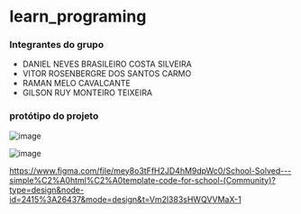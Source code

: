 # learn_programing
### Integrantes do grupo

- DANIEL NEVES BRASILEIRO COSTA SILVEIRA
- VITOR ROSENBERGRE DOS SANTOS CARMO
- RAMAN MELO CAVALCANTE
- GILSON RUY MONTEIRO TEIXEIRA 

### protótipo do projeto 

![image](https://github.com/RamanCavalcante/learn_programing/assets/31856676/5f053b93-2ff5-4e46-8e9f-8781a7b693d9)

![image](https://github.com/RamanCavalcante/learn_programing/assets/31856676/82aa325b-ce5d-405d-b268-18c370e3969e)

https://www.figma.com/file/mey8o3tFfH2JD4hM9dpWc0/School-Solved---simple%C2%A0html%C2%A0template-code-for-school-(Community)?type=design&node-id=2415%3A26437&mode=design&t=Vm2l383sHWQVVMaX-1
